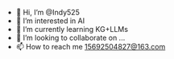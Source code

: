 - 👋 Hi, I’m @Indy525
- 👀 I’m interested in AI
- 🌱 I’m currently learning KG+LLMs
- 💞️ I’m looking to collaborate on ...
- 📫 How to reach me 15692504827@163.com

<!---
Indy525/Indy525 is a ✨ special ✨ repository because its `README.md` (this file) appears on your GitHub profile.
You can click the Preview link to take a look at your changes.
--->
